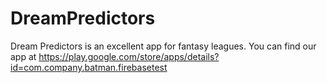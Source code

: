 # DreamPredictors
Dream Predictors is an excellent app for fantasy leagues. You can find our app at  https://play.google.com/store/apps/details?id=com.company.batman.firebasetest
